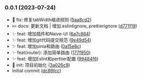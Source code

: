## <small>0.0.1 (2023-07-24)</small>

* :bug: fix: 修复tabWidth缩进规则 ([5aa8cd2](https://github.com/AnyFork/vite-standard-template/commit/5aa8cd2))
* :pencil2: docs: 更新文档 | 增加.eslintignore,.prettierignore ([d771f19](https://github.com/AnyFork/vite-standard-template/commit/d771f19))
* :sparkles: feat: 增加插件和Naive-UI ([6a7c864](https://github.com/AnyFork/vite-standard-template/commit/6a7c864))
* :sparkles: feat: 增加git代码提交规范 ([9e49d54](https://github.com/AnyFork/vite-standard-template/commit/9e49d54))
* :sparkles: feat: 增加pinia和路由 ([0a15e8c](https://github.com/AnyFork/vite-standard-template/commit/0a15e8c))
* :sparkles: feat(router): 添加简单路由 ([177f950](https://github.com/AnyFork/vite-standard-template/commit/177f950))
* ✨ feat: 增加Eslint和perttier配置 ([99484f6](https://github.com/AnyFork/vite-standard-template/commit/99484f6))
* 🎉 init: 项目初始化 ([3a026c9](https://github.com/AnyFork/vite-standard-template/commit/3a026c9))
* Initial commit ([dc86fcc](https://github.com/AnyFork/vite-standard-template/commit/dc86fcc))



